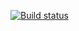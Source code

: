 [![Build status](https://ci.appveyor.com/api/projects/status/37t2qpjboqbu5fqc?svg=true)](https://ci.appveyor.com/project/victoria6991/carddelivery)